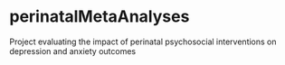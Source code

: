# perinatalMetaAnalyses
Project evaluating the impact of perinatal psychosocial interventions on depression and anxiety outcomes
